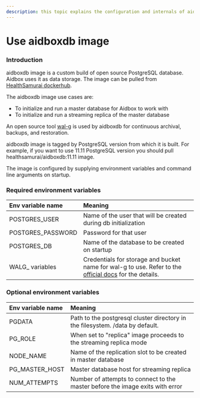 ```yaml
---
description: this topic explains the configuration and internals of aidboxdb image
---
```


# Use aidboxdb image

### Introduction

aidboxdb image is a custom build of open source PostgreSQL database. Aidbox uses it as data storage. The image can be pulled from [HealthSamurai dockerhub](https://hub.docker.com/r/healthsamurai/aidboxdb/tags?page=1&ordering=last_updated). 

The aidboxdb image use cases are:

* To initialize and run a master database for Aidbox to work with
* To initialize and run a streaming replica of the master database

An open source tool [wal-g](https://github.com/wal-g/wal-g) is used by aidboxdb for continuous archival, backups, and restoration.

aidboxdb image is tagged by PostgreSQL version from which it is built. For example, if you want to use 11.11 PostgreSQL version you should pull healthsamurai/aidboxdb:11.11 image.

The image is configured by supplying environment variables and command line arguments on startup.

### Required environment variables

| Env variable name | Meaning |
| :--- | :--- |
| POSTGRES\_USER | Name of the user that will be created during db initialization |
| POSTGRES\_PASSWORD | Password for that user |
| POSTGRES\_DB | Name of the database to be created on startup |
| WALG\_ variables | Credentials for storage and bucket name for wal-g to use. Refer to the [official docs](https://github.com/wal-g/wal-g#configuration) for the details. |

### Optional environment variables

| Env variable name | Meaning |
| :--- | :--- |
| PGDATA | Path to the postgresql cluster directory in the filesystem. /data by default. |
| PG\_ROLE | When set to "replica" image proceeds to the streaming replica mode |
| NODE\_NAME | Name of the replication slot to be created in master database |
| PG\_MASTER\_HOST | Master database host for streaming replica |
| NUM\_ATTEMPTS | Number of attempts to connect to the master before the image exits with error |

